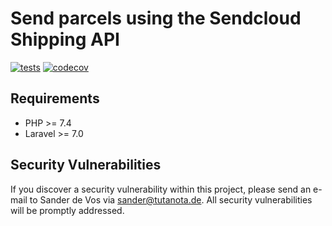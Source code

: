 # Send parcels using the Sendcloud Shipping API

[![tests](https://github.com/sander3/laravel-sendcloud/workflows/Laravel/badge.svg)](https://github.com/sander3/laravel-sendcloud/actions?query=workflow%3ALaravel)
[![codecov](https://codecov.io/gh/sander3/laravel-sendcloud/branch/master/graph/badge.svg)](https://codecov.io/gh/sander3/laravel-sendcloud)

## Requirements

- PHP >= 7.4
- Laravel >= 7.0

## Security Vulnerabilities

If you discover a security vulnerability within this project, please send an e-mail to Sander de Vos via [sander@tutanota.de](mailto:sander@tutanota.de). All security vulnerabilities will be promptly addressed.
